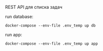 REST API для списка задач

run database:
```shell
docker-compose --env-file .env_temp up db
```
run app:
```shell
docker-compose --env-file .env_temp up app
```
